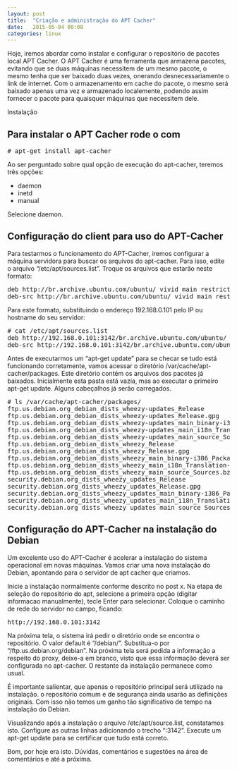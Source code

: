 ```yaml
---
layout: post
title:  "Criação e administração do APT Cacher"
date:   2015-05-04 00:00
categories: linux
---
```


Hoje, iremos abordar como instalar e configurar o repositório de pacotes local APT Cacher. O APT Cacher é uma ferramenta que armazena pacotes, evitando que se duas máquinas necessitem de um mesmo pacote, o mesmo tenha que ser baixado duas vezes, onerando desnecessariamente o link de internet. Com o armazenamento em cache do pacote, o mesmo será baixado apenas uma vez e armazenado localemente, podendo assim fornecer o pacote para quaisquer máquinas que necessitem dele.

Instalação

## Para instalar o APT Cacher rode o com

<pre>
# apt-get install apt-cacher
</pre>

Ao ser perguntado sobre qual opção de execução do apt-cacher, teremos três opções:


* daemon
* inetd
* manual

Selecione daemon.

## Configuração do client para uso do APT-Cacher

Para testarmos o funcionamento do APT-Cacher, iremos configurar a máquina servidora para buscar os arquivos do apt-cacher. Para isso, edite o arquivo “/etc/apt/sources.list”. Troque os arquivos que estarão neste formato:

<pre>
deb http://br.archive.ubuntu.com/ubuntu/ vivid main restricted
deb-src http://br.archive.ubuntu.com/ubuntu/ vivid main restricted
</pre>

Para este formato, substituindo o endereço 192.168.0.101 pelo IP ou hostname do seu servidor:

<pre>
# cat /etc/apt/sources.list
deb http://192.168.0.101:3142/br.archive.ubuntu.com/ubuntu/ vivid main restricted
deb-src http://192.168.0.101:3142/br.archive.ubuntu.com/ubuntu/ vivid main restricted
</pre>

Antes de executarmos um “apt-get update” para se checar se tudo está funcionando corretamente, vamos acessar o diretório /var/cache/apt-cacher/packages. Este diretório contém os arquivos dos  pacotes já baixados. Inicialmente esta pasta está vazia, mas ao executar o primeiro apt-get update. Alguns cabeçalhos já serão carregados.

<pre>
# ls /var/cache/apt-cacher/packages/
ftp.us.debian.org_debian_dists_wheezy-updates_Release
ftp.us.debian.org_debian_dists_wheezy-updates_Release.gpg
ftp.us.debian.org_debian_dists_wheezy-updates_main_binary-i386_Packages.bz2
ftp.us.debian.org_debian_dists_wheezy-updates_main_i18n_Translation-en.bz2
ftp.us.debian.org_debian_dists_wheezy-updates_main_source_Sources.bz2
ftp.us.debian.org_debian_dists_wheezy_Release
ftp.us.debian.org_debian_dists_wheezy_Release.gpg
ftp.us.debian.org_debian_dists_wheezy_main_binary-i386_Packages.bz2
ftp.us.debian.org_debian_dists_wheezy_main_i18n_Translation-en.bz2
ftp.us.debian.org_debian_dists_wheezy_main_source_Sources.bz2
security.debian.org_dists_wheezy_updates_Release
security.debian.org_dists_wheezy_updates_Release.gpg
security.debian.org_dists_wheezy_updates_main_binary-i386_Packages.bz2
security.debian.org_dists_wheezy_updates_main_i18n_Translation-en.bz2
security.debian.org_dists_wheezy_updates_main_source_Sources.bz2
</pre>

## Configuração do APT-Cacher na instalação do Debian

Um excelente uso do APT-Cacher é acelerar a instalação do sistema operacional em novas máquinas. Vamos criar uma nova instalação do Debian, apontando para o servidor de apt cacher que criamos.

Inicie a instalação normalmente conforme descrito no post x. Na etapa de seleção do repositório do apt, selecione a primeira opção (digitar informacao manualmente), tecle Enter para selecionar.  Coloque o caminho de rede do servidor no campo, ficando:



<pre>http://192.168.0.101:3142</pre>

Na próxima tela, o sistema irá pedir o diretório onde se encontra o repositório. O valor default é “/debian/”. Substitua-o por “/ftp.us.debian.org/debian”. Na próxima tela será pedida a informação a respeito do proxy, deixe-a em branco, visto que essa informação deverá ser configurada no apt-cacher. O restante da instalação permanece como usual.

É importante salientar, que apenas o repositório principal será utilizado na instalação. o repositório comum e de segurança ainda usarão as definições originais. Com isso não temos um ganho tão significativo de tempo na instalação do Debian.

Visualizando após a instalação o arquivo /etc/apt/source.list, constatamos isto. Configure as outras linhas adicionando o trecho “<ip>:3142”. Execute um apt-get update para se certificar que tudo está correto.

 Bom, por hoje era isto. Dúvidas, comentários e sugestões na área de comentários e até a próxima.
